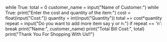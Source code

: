 while True:
  total = 0
  customer_name = input("Name of Customer:")
  while True:
    print("Enter the cost and quantity of the item:")
    cost = float(input("Cost:"))
    quantity = int(input("Quantity"))
    total += cost*quantity
    repeat = input("Do you want to add more item say y or n:")
    if repeat == 'n': 
      break
  print("Name:", customer_name)
  print("Total Bill Cost:", total)
  print("Thank You For Shopping With Us!!")
